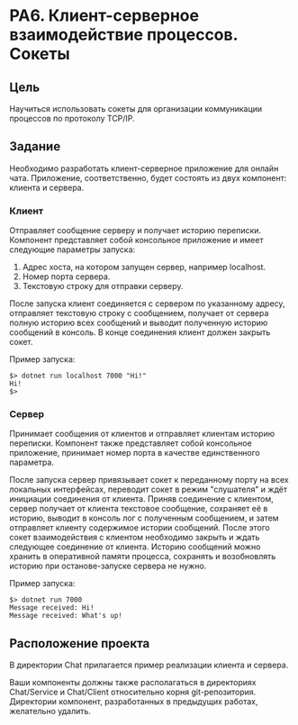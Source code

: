 # PA6. Клиент-серверное взаимодействие процессов. Сокеты

## Цель
Научиться использовать сокеты для организации коммуникации процессов по протоколу TCP/IP.

## Задание
Необходимо разработать клиент-серверное приложение для онлайн чата.
Приложение, соответственно, будет состоять из двух компонент: клиента и сервера.

### Клиент
Отправляет сообщение серверу и получает историю переписки.
Компонент представляет собой консольное приложение и имеет следующие параметры запуска:

1. Адрес хоста, на котором запущен сервер, например localhost.
2. Номер порта сервера.
3. Текстовую строку для отправки серверу.

После запуска клиент соединяется с сервером по указанному адресу, отправляет текстовую строку с сообщением, получает от сервера полную историю всех сообщений и выводит полученную историю сообщений в консоль. В конце соединения клиент должен закрыть сокет.

Пример запуска:
```
$> dotnet run localhost 7000 "Hi!"
Hi!
$>
```

### Сервер

Принимает сообщения от клиентов и отправляет клиентам историю переписки.
Компонент также представляет собой консольное приложение, принимает номер порта в качестве единственного параметра.

После запуска сервер привязывает сокет к переданному порту на всех локальных интерфейсах, переводит сокет в режим "слушателя" и ждёт инициации соединения от клиента.
Приняв соединение с клиентом, сервер получает от клиента текстовое сообщение, сохраняет её в историю, выводит в консоль лог с полученным сообщением, и затем отправляет клиенту содержимое истории сообщений. После этого сокет взаимодействия с клиентом необходимо закрыть и ждать следующее соединение от клиента.
Историю сообщений можно хранить в оперативной памяти процесса, сохранять и возобновлять историю при останове-запуске сервера не нужно.

Пример запуска:
```
$> dotnet run 7000
Message received: Hi!
Message received: What's up!
```


## Расположение проекта
В директории Chat прилагается пример реализации клиента и сервера.

Ваши компоненты должны также располагаться в директориях Chat/Service и Chat/Client относительно корня git-репозитория. Директории компонент, разработанных в предыдущих работах, желательно удалить.
